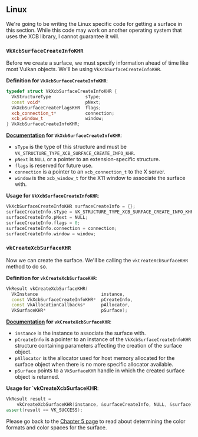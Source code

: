 ## Linux

We're going to be writing the Linux specific code for getting a surface in this section. While this code may work on another operating system that uses the XCB library, I cannot guarantee it will.

### `VkXcbSurfaceCreateInfoKHR`

Before we create a surface, we must specify information ahead of time like most Vulkan objects. We'll be using `VkXcbSurfaceCreateInfoKHR`.

**Definition for `VkXcbSurfaceCreateInfoKHR`**:

```cpp
typedef struct VkXcbSurfaceCreateInfoKHR {
  VkStructureType             sType;
  const void*                 pNext;
  VkXcbSurfaceCreateFlagsKHR  flags;
  xcb_connection_t*           connection;
  xcb_window_t                window;
} VkXcbSurfaceCreateInfoKHR;
```

**[Documentation](https://www.khronos.org/registry/vulkan/specs/1.0-wsi_extensions/xhtml/vkspec.html#VkXcbSurfaceCreateInfoKHR) for `VkXcbSurfaceCreateInfoKHR`**:

- `sType` is the type of this structure and must be `VK_STRUCTURE_TYPE_XCB_SURFACE_CREATE_INFO_KHR`.
- `pNext` is `NULL` or a pointer to an extension-specific structure.
- `flags` is reserved for future use.
- `connection` is a pointer to an `xcb_connection_t` to the X server.
- `window` is the `xcb_window_t` for the X11 window to associate the surface with.

**Usage for `VkXcbSurfaceCreateInfoKHR`**:

```cpp
VkXcbSurfaceCreateInfoKHR surfaceCreateInfo = {};
surfaceCreateInfo.sType = VK_STRUCTURE_TYPE_XCB_SURFACE_CREATE_INFO_KHR;
surfaceCreateInfo.pNext = NULL;
surfaceCreateInfo.flags = 0;
surfaceCreateInfo.connection = connection;
surfaceCreateInfo.window = window;
```

### `vkCreateXcbSurfaceKHR`

Now we can create the surface. We'll be calling the `vkCreateXcbSurfaceKHR` method to do so.

**Definition for `vkCreateXcbSurfaceKHR`**:

```cpp
VkResult vkCreateXcbSurfaceKHR(
  VkInstance                        instance,
  const VkXcbSurfaceCreateInfoKHR*  pCreateInfo,
  const VkAllocationCallbacks*      pAllocator,
  VkSurfaceKHR*                     pSurface);
```

**[Documentation](https://www.khronos.org/registry/vulkan/specs/1.0-wsi_extensions/xhtml/vkspec.html#vkCreateXcbSurfaceKHR) for `vkCreateXcbSurfaceKHR`**:

- `instance` is the instance to associate the surface with.
- `pCreateInfo` is a pointer to an instance of the `VkXcbSurfaceCreateInfoKHR` structure containing parameters affecting the creation of the surface object.
- `pAllocator` is the allocator used for host memory allocated for the surface object when there is no more specific allocator available.
- `pSurface` points to a `VkSurfaceKHR` handle in which the created surface object is returned.

**Usage for `vkCreateXcbSurfaceKHR**:

```cpp
VkResult result =
    vkCreateXcbSurfaceKHR(instance, &surfaceCreateInfo, NULL, &surface);
assert(result == VK_SUCCESS);
```

Please go back to the [Chapter 5 page](./chap05.md) to read about determining the color formats and color spaces for the surface.
